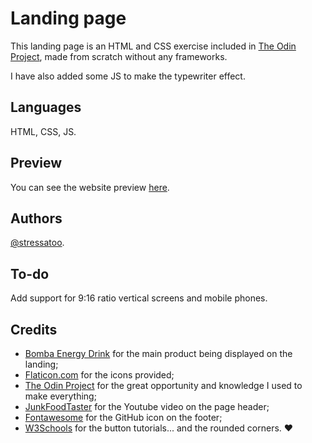 # Landing page
 
This landing page is an HTML and CSS exercise included in [The Odin Project](https://theodinproject.com/), made from scratch without any frameworks.
 
I have also added some JS to make the typewriter effect.
 
## Languages
 
HTML, CSS, JS.

## Preview

You can see the website preview [here](https://www.stressato.me/landingpage).
 
## Authors
 
[@stressatoo](https://www.github.com/stressatoo).
 
## To-do
 
Add support for 9:16 ratio vertical screens and mobile phones.
 
## Credits
 
* [Bomba Energy Drink](https://www.bombaenergydrink.it/) for the main product being displayed on the landing;
* [Flaticon.com](https://www.flaticon.com/free-icon/energy-drink_4207296) for the icons provided;
* [The Odin Project](https://theodinproject.com/) for the great opportunity and knowledge I used to make everything;
* [JunkFoodTaster](https://www.youtube.com/c/JunkFoodTasterDotCom) for the Youtube video on the page header;
* [Fontawesome](https://fontawesome.com/) for the GitHub icon on the footer;
* [W3Schools](https://courses.w3schools.com/) for the button tutorials... and the rounded corners. ❤️
